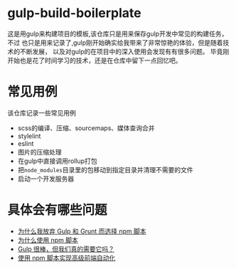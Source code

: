 # gulp-build-boilerplate

这是用gulp来构建项目的模板,该仓库只是用来保存gulp开发中常见的构建任务，不过
也只是用来记录了,gulp刚开始确实给我带来了非常惊艳的体验，但是随着技术的不断发展，
以及对gulp的在项目中的深入使用会发现有有很多问题。
毕竟刚开始也是花了时间学习的技术，还是在仓库中留下一点回忆吧。



# 常见用例

该仓库记录一些常见用例

- scss的编译、压缩、sourcemaps、媒体查询合并  
- stylelint
- eslint
- 图片的压缩处理
- 在gulp中直接调用rollup打包
- 把`node_modules`目录里的包移动到指定目录并清理不需要的文件
- 启动一个开发服务器


# 具体会有哪些问题

- [为什么我放弃 Gulp 和 Grunt 而选择 npm 脚本](https://www.freecodecamp.org/news/why-i-left-gulp-and-grunt-for-npm-scripts-3d6853dd22b8#.a0ulmy8bk)
- [为什么使用 npm 脚本](https://css-tricks.com/why-npm-scripts/)
- [Gulp 很棒，但我们真的需要它吗？](https://gon.to/2015/02/26/gulp-is-awesome-but-do-we-really-need-it/)
- [使用 npm 脚本实现高级前端自动化](https://www.youtube.com/watch?v=0RYETb9YVrk)

























